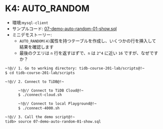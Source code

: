 # K4: AUTO_RANDOM
+ 環境:`mysql-client`
+ サンプルコード:
[07-demo-auto-random-01-show.sql](https://github.com/pingcap/tidb-course-201-lab/blob/master/scripts/07-demo-auto-random-01-show.sql)
+ ミニデモストーリー:
  + `AUTO_RANDOM(4)`属性を持つテーブルを作成し、いくつかの行を挿入して結果を確認します
  + 最後のクエリは `n` 行を返すはずで、`n` は `2^4` に近い `16` ですが、なぜですか？
```8
~!@// 1. Go to working directory: tidb-course-201-lab/scripts@!~
$ cd tidb-course-201-lab/scripts

~!@// 2. Connect to TiDB@!~

      ~!@// Connect to TiDB Cloud@!~
      $ ./connect-cloud.sh

      ~!@// Connect to local Playground@!~
      $ ./connect-4000.sh

~!@// 3. Call the demo script@!~
tidb> source 07-demo-auto-random-01-show.sql

```